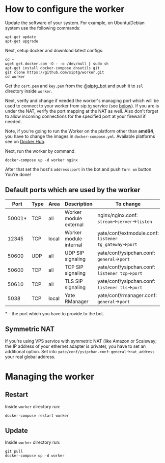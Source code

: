 # How to configure the worker
Update the software of your system. For example, on Ubuntu/Debian system use the following commands:
```
apt-get update
apt-get upgrade
```

Next, setup docker and download latest configs:
```
cd ~
wget get.docker.com -O - -o /dev/null | sudo sh
apt-get install docker-compose dnsutils git
git clone https://github.com/siptg/worker.git
cd worker
```

Get the `cert.pem` and `key.pem` from the [@siptg_bot](https://t.me/siptg_bot) and push it to `ssl` directory inside `worker`.

Next, verify and change if needed the worker's managing port which will be used to connect to your worker from sip.tg service (see [below](#default-ports-which-are-used-by-the-worker)). If you are is under the NAT, verify the port mapping at the NAT as well. Also don't forget to allow incoming connections for the specified port at your firewall if needed.

Note, if you're going to run the Worker on the platform other than **amd64**, you have to change the images in `docker-compose.yml`. Available platforms see on [Docker Hub](https://hub.docker.com/r/siptg/worker/tags/).

Next, run the worker by command:
```
docker-compose up -d worker nginx
```

After that set the host's `address:port` in the bot and push `Turn on` button. You're done!

## Default ports which are used by the worker
| Port   	| Type 	| Area  	| Description            	| To change                                              	|
|--------	|------	|-------	|------------------------	|--------------------------------------------------------	|
| 50001* 	| TCP  	| all   	| Worker module external 	| nginx/nginx.conf: `stream`→`server`→`listen`           	|
| 12345  	| TCP  	| local 	| Worker module internal 	| yate/conf/extmodule.conf: `listener tg_gateway`→`port` 	|
| 50600  	| UDP  	| all   	| UDP SIP signaling      	| yate/conf/ysipchan.conf: `general`→`port`              	|
| 50600  	| TCP  	| all   	| TCP SIP signaling      	| yate/conf/ysipchan.conf: `listener tcp`→`port`         	|
| 50610  	| TCP  	| all   	| TLS SIP signaling      	| yate/conf/ysipchan.conf: `listener tls`→`port`         	|
| 5038   	| TCP  	| local 	| Yate RManager          	| yate/conf/rmanager.conf: `general`→`port`              	|

\* - the port which you have to provide to the bot.

## Symmetric NAT
If you're using VPS service with symmetric NAT (like Amazon or Scaleway; the IP address of your ethernet adapter is private), you have to set an additional option. Set into `yate/conf/ysipchan.conf`: `general`→`nat_address` your real global address.

# Managing the worker
## Restart
Inside `worker` directory run:
```
docker-compose restart worker
```

## Update
Inside `worker` directory run:
```
git pull
docker-compose up -d worker
```
